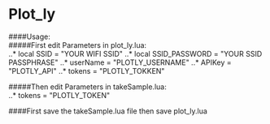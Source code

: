 # Plot_ly  
####Usage:  
#####First edit Parameters in plot_ly.lua:  
..* local SSID = "YOUR WIFI SSID" 
..* local SSID_PASSWORD = "YOUR SSID PASSPHRASE" 
..* userName = "PLOTLY_USERNAME" 
..* APIKey = "PLOTLY_API" 
..* tokens = "PLOTLY_TOKKEN" 

#####Then edit Parameters in takeSample.lua:  
..* tokens = "PLOTLY_TOKEN" 

####First save the takeSample.lua file then save plot_ly.lua
